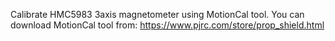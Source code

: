 Calibrate HMC5983 3axis magnetometer using MotionCal tool.
You can download MotionCal tool from: https://www.pjrc.com/store/prop_shield.html
